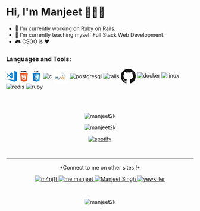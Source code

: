 # Hi, I'm Manjeet 👋:man_technologist:

- 🔭  I’m currently working on Ruby on Rails.
- 🌱  I’m currently teaching myself Full Stack Web Development.
- :video_game:  CSGO is :heart:

### Languages and Tools:
<p align="left">
  <img align="center" alt="Visual Studio Code" width="29px" src="https://raw.githubusercontent.com/github/explore/80688e429a7d4ef2fca1e82350fe8e3517d3494d/topics/visual-studio-code/visual-studio-code.png" />
  <img align="center" alt="HTML5" width="29px" src="https://raw.githubusercontent.com/github/explore/80688e429a7d4ef2fca1e82350fe8e3517d3494d/topics/html/html.png" />
  <img align="center" alt="CSS3" width="29px" src="https://raw.githubusercontent.com/github/explore/80688e429a7d4ef2fca1e82350fe8e3517d3494d/topics/css/css.png" />
  <img align="center" alt="c" src="https://devicons.github.io/devicon/devicon.git/icons/c/c-original.svg" width="40" height="40" />
  <img align="center" alt="MySQL" width="40" height="40" src="https://raw.githubusercontent.com/github/explore/80688e429a7d4ef2fca1e82350fe8e3517d3494d/topics/mysql/mysql.png" />
  <img align="center" alt="postgresql" src="https://devicons.github.io/devicon/devicon.git/icons/postgresql/postgresql-original-wordmark.svg" width="40" height="40" /> 
  <img align="center" alt="rails" src="https://devicons.github.io/devicon/devicon.git/icons/rails/rails-original-wordmark.svg"  width="40" height="40" /> 
  <img align="center" alt="GitHub" width="40" height="40" src="https://raw.githubusercontent.com/github/explore/78df643247d429f6cc873026c0622819ad797942/topics/github/github.png" />
  <img src="https://devicons.github.io/devicon/devicon.git/icons/docker/docker-original-wordmark.svg" alt="docker" width="40" height="40"/>
  <img src="https://devicons.github.io/devicon/devicon.git/icons/linux/linux-original.svg" alt="linux" width="40" height="40"/> 
  <img src="https://devicons.github.io/devicon/devicon.git/icons/redis/redis-original-wordmark.svg" alt="redis" width="40" height="40"/> 
  <img src="https://devicons.github.io/devicon/devicon.git/icons/ruby/ruby-original-wordmark.svg" alt="ruby" width="40" height="40"/>
</p>

<br/><br/>
<p>
  <p align="center"> 
    <img src="https://github-readme-stats.vercel.app/api/top-langs/?username=manjeet2k&layout=compact&hide=html" alt="manjeet2k" />
  </p>
  <p align="center">
    <img src="https://github-readme-stats.vercel.app/api?username=manjeet2k&show_icons=true" alt="manjeet2k" />
  </p>
</p>

<p align="center">
  <a target="_blank" href="https://spotify-github-profile.vercel.app/api/view?uid=21kjrorsk352ibi23pbhjcbaa&redirect=true)">
    <img alt="spotify" width="235px" src="https://spotify-github-profile.vercel.app/api/view?uid=21kjrorsk352ibi23pbhjcbaa&cover_image=false" />
  </a>
</p>

<br/>

<hr/>

<p align="center">*Connect to me on other sites !*</p>

<p align="center">
  <a href="https://fb.com/m4nj1t" target="blank">
    <img  src="https://cdn.jsdelivr.net/npm/simple-icons@3.0.1/icons/facebook.svg" alt="m4nj1t"  width="30px" />
  </a>
  <a href="https://instagram.com/me.manjeet" target="blank">
    <img  src="https://cdn.jsdelivr.net/npm/simple-icons@3.0.1/icons/instagram.svg" alt="me.manjeet"  width="30px" />
  </a>
  <a href="https://www.linkedin.com/in/manjeet-singh-4967931a4/" target="blank">
    <img  src="https://cdn.jsdelivr.net/npm/simple-icons@3.0.1/icons/linkedin.svg" alt="Manjeet Singh"  width="30px" />
  </a>
  <a href="https://steamcommunity.com/id/yewkiller/" target="blank">
   <img src="https://cdn.jsdelivr.net/npm/simple-icons@3.0.1/icons/steam.svg" alt="yewkiller"  width="30px" />
  </a>
</p>

<br/>

<p align="center"> <img src="https://komarev.com/ghpvc/?username=manjeet2k" alt="manjeet2k" /> </p>

